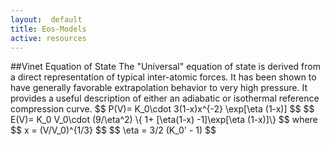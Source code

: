 ```yaml
---
layout:  default
title: Eos-Models
active: resources
---
```


##Vinet Equation of State
The "Universal" equation of state is derived from a direct representation of typical inter-atomic forces. It has been shown to have generally favorable extrapolation behavior to very high pressure. It provides a useful description of either an adiabatic or isothermal reference compression curve.
\$$ 
P(V)=  K_0\cdot 3(1-x)x^{-2} \exp[\eta (1-x)]
\$$
\$$ 
E(V)=  K_0 V_0\cdot (9/\eta^2) \\{ 1+ [\eta(1-x) -1]\exp[\eta (1-x)]\\}
\$$
where
\$$
x = (V/V_0)^{1/3}
\$$
\$$
\eta = 3/2 (K_0' - 1)
\$$
